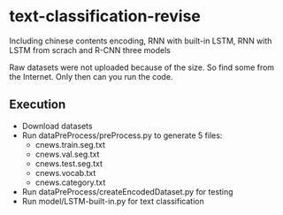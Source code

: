 # text-classification-revise
Including chinese contents encoding, RNN with built-in LSTM, RNN with LSTM from scrach and R-CNN three models 

Raw datasets were not uploaded because of the size. So find some from the Internet. Only then can you run the code.

## Execution
* Download datasets
* Run dataPreProcess/preProcess.py to generate 5 files:
  * cnews.train.seg.txt
  * cnews.val.seg.txt
  * cnews.test.seg.txt
  * cnews.vocab.txt
  * cnews.category.txt
* Run dataPreProcess/createEncodedDataset.py for testing 
* Run model/LSTM-built-in.py for text classification
